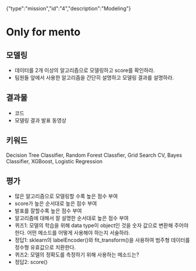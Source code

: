 {"type":"mission","id":"4","description":"Modeling"}
# Only for mento
## 모델링 
* 데이터를 2개 이상의 알고리즘으로 모델링하고 score를 확인하라. 
* 팀원들 앞에서 사용한 알고리즘을 간단히 설명하고 모델링 결과를 설명하라.

## 결과물
* 코드
* 모델링 결과 발표 동영상

## 키워드
Decision Tree Classifier, Random Forest Classfier, Grid Search CV, Bayes Classifier, XGBoost, Logistic Regression

## 평가
* 많은 알고리즘으로 모델링할 수록 높은 점수 부여
* score가 높은 순서대로 높은 점수 부여
* 발표를 잘할수록 높은 점수 부여
* 알고리즘에 대해서 잘 설명한 순서대로 높은 점수 부여
* 퀴즈1: 모델의 학습을 위해 data type이 object인 것을 숫자 값으로 변환해 주어야 한다. 어떤 메소드를 어떻게 사용해야 하는지 서술하라.
* 정답1: sklearn의 labelEncoder()와 fit_transform()을 사용하여 범주형 데이터를 정수형 유효값으로 치환한다.
* 퀴즈2: 모델의 정확도를 측정하기 위해 사용하는 메소드는?
* 정답2: score()
